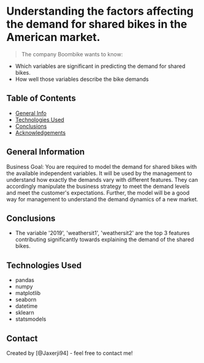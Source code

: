# Understanding the factors affecting the demand for shared bikes in the American market.
> The company Boombike wants to know:

- Which variables are significant in predicting the demand for shared bikes.
- How well those variables describe the bike demands


## Table of Contents
* [General Info](#general-information)
* [Technologies Used](#technologies-used)
* [Conclusions](#conclusions)
* [Acknowledgements](#acknowledgements)

<!-- You can include any other section that is pertinent to your problem -->

## General Information
Business Goal:
You are required to model the demand for shared bikes with the available independent variables. It will be used by the management to understand how exactly the demands vary with different features. They can accordingly manipulate the business strategy to meet the demand levels and meet the customer's expectations. Further, the model will be a good way for management to understand the demand dynamics of a new market. 

<!-- You don't have to answer all the questions - just the ones relevant to your project. -->

## Conclusions
- The variable '2019', 'weathersit1', 'weathersit2' are the top 3 features contributing significantly towards explaining the demand of the shared bikes. 

<!-- You don't have to answer all the questions - just the ones relevant to your project. -->


## Technologies Used
- pandas
- numpy
- matplotlib
- seaborn
- datetime 
- sklearn
- statsmodels



<!-- As the libraries versions keep on changing, it is recommended to mention the version of library used in this project -->




## Contact
Created by [@Jaxerji94] - feel free to contact me!


<!-- Optional -->
<!-- ## License -->
<!-- This project is open source and available under the [... License](). -->

<!-- You don't have to include all sections - just the one's relevant to your project -->